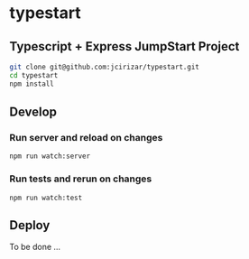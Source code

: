 # typestart
## Typescript + Express JumpStart Project


```bash
git clone git@github.com:jcirizar/typestart.git
cd typestart
npm install
```

## Develop

### Run server and reload on changes
`npm run watch:server`
### Run tests and rerun on changes
`npm run watch:test`

## Deploy
To be done ...